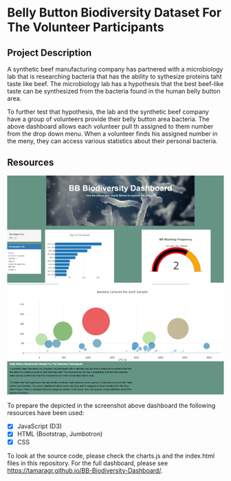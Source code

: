 # Belly Button Biodiversity Dataset For The Volunteer Participants

## Project Description 

A synthetic beef manufacturing company has partnered with a microbiology lab that is 
researching bacteria that has the ability to sythesize proteins taht taste like beef. 
The microbiology lab has a hypothesis that the best beef-like taste can be synthesized 
from the bacteria found in the human belly button area.

To further test that hypothesis, the lab and the synthetic beef company have a group of
volunteers provide their belly button area bacteria. The above dashboard allows each 
volunteer pull th assigned to them number from the drop down menu. When a volunteer finds 
his assigned number in the meny, they can access various statistics about their personal bacteria.

## Resources 
![screen1](https://github.com/TamaraGR/BB-Biodiversity-Dashboard/blob/main/screen1.png)
![screen2](https://github.com/TamaraGR/BB-Biodiversity-Dashboard/blob/main/screen2.png)

To prepare the depicted in the screenshot above dashboard the following resources have been used: 
- [x] JavaScript (D3)
- [x] HTML (Bootstrap, Jumbotron)
- [x] CSS

To look at the source code, please check the charts.js and the index.html files in this repository. 
For the full dashboard, please see https://tamaragr.github.io/BB-Biodiversity-Dashboard/. 
